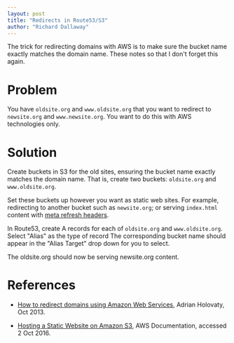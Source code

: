 ```yaml
---
layout: post
title: "Redirects in Route53/S3"
author: "Richard Dallaway"
---
```


The trick for redirecting domains with AWS is to make sure the bucket name exactly matches the domain name.  These notes so that I don't forget this again.

<!-- break -->

# Problem

You have `oldsite.org` and `www.oldsite.org` that you want to redirect to `newsite.org` and `www.newsite.org`. You want to do this with AWS technologies only.

# Solution

Create buckets in S3 for the old sites, ensuring the bucket name exactly matches the domain name.
That is, create two buckets: `oldsite.org` and `www.oldsite.org`.

Set these buckets up however you want as static web sites.
For example, redirecting to another bucket such as `newsite.org`; or serving `index.html` content with [meta refresh headers](https://developer.mozilla.org/en-US/docs/Web/HTML/Element/meta).

In Route53, create A records for each of `oldsite.org` and `www.oldsite.org`.
Select "Alias" as the type of record
The corresponding bucket name should appear in the "Alias Target" drop down for you to select.

The oldsite.org should now be serving newsite.org content.

# References

- [How to redirect domains using Amazon Web Services](http://www.holovaty.com/writing/aws-domain-redirection/), Adrian Holovaty, Oct 2013.

- [Hosting a Static Website on Amazon S3](http://docs.aws.amazon.com/AmazonS3/latest/dev/WebsiteHosting.html), AWS Documentation, accessed 2 Oct 2016.

